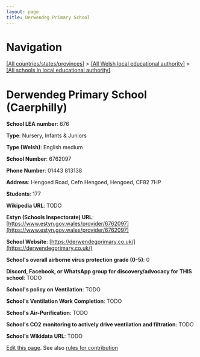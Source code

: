 ```yaml
---
layout: page
title: Derwendeg Primary School
---
```

# Navigation

[[All countries/states/provinces]](../../..) > [[All Welsh local educational authority]](../..) > [[All schools in local educational authority]](..)

# Derwendeg Primary School (Caerphilly)

**School LEA number**: 676

**Type**: Nursery, Infants & Juniors

**Type (Welsh)**: English medium

**School Number**: 6762097

**Phone Number**: 01443 813138

**Address**: Hengoed Road, Cefn Hengoed, Hengoed, CF82 7HP

**Students**: 177

**Wikipedia URL**: TODO

**Estyn (Schools Inspectorate) URL**: [https://www.estyn.gov.wales/provider/6762097](https://www.estyn.gov.wales/provider/6762097)

**School Website**: [https://derwendegprimary.co.uk/](https://derwendegprimary.co.uk/)

**School's overall airborne virus protection grade (0-5)**: 0

**Discord, Facebook, or WhatsApp group for discovery/advocacy for THIS school**: TODO

**School's policy on Ventilation**: TODO

**School's Ventilation Work Completion**: TODO

**School's Air-Purification**: TODO

**School's CO2 monitoring to actively drive ventilation and filtration**: TODO

**School's Wikidata URL**: TODO




[Edit this page](https://github.com/ventilate-schools/Wales/edit/prif/./Caerphilly/Derwendeg_Primary_School.md). See also [rules for contribution](../../../contribution-rules/)
